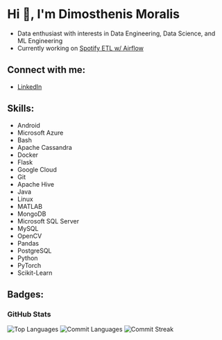 # Hi 👋, I'm Dimosthenis Moralis

- Data enthusiast with interests in Data Engineering, Data Science, and ML Engineering
- Currently working on [Spotify ETL w/ Airflow](https://github.com/dmoralis/AirflowETLSpotifyProject)

## Connect with me:
- [LinkedIn](https://linkedin.com/in/dimosthenis-moralis-1aaa6327b/)

## Skills:
- Android
- Microsoft Azure
- Bash
- Apache Cassandra
- Docker
- Flask
- Google Cloud
- Git
- Apache Hive
- Java
- Linux
- MATLAB
- MongoDB
- Microsoft SQL Server
- MySQL
- OpenCV
- Pandas
- PostgreSQL
- Python
- PyTorch
- Scikit-Learn

## Badges:
### GitHub Stats
![Top Languages](https://github-readme-stats.vercel.app/api/top-langs?username=dmoralis&show_icons=true&locale=en&layout=compact)
![Commit Languages](https://github-readme-stats.vercel.app/api?username=dmoralis&show_icons=true&locale=en)
![Commit Streak](https://github-readme-streak-stats.herokuapp.com/?user=dmoralis)
